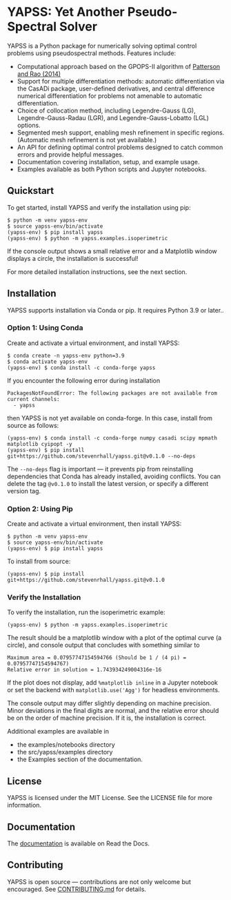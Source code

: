 # YAPSS: Yet Another Pseudo-Spectral Solver

YAPSS is a Python package for numerically solving optimal control problems using
pseudospectral methods. Features include:

- Computational approach based on the GPOPS-II algorithm of
  [Patterson and Rao (2014)](https://dl.acm.org/doi/pdf/10.1145/2558904)
- Support for multiple differentiation methods: automatic differentiation via the CasADi
  package, user-defined derivatives, and central difference numerical differentiation for
  problems not amenable to automatic differentiation.
- Choice of collocation method, including Legendre-Gauss (LG), Legendre-Gauss-Radau (LGR),
  and Legendre-Gauss-Lobatto (LGL) options.
- Segmented mesh support, enabling mesh refinement in specific regions. (Automatic mesh
  refinement is not yet available.)
- An API for defining optimal control problems designed to catch common errors
  and provide helpful messages.
- Documentation covering installation, setup, and example usage.
- Examples available as both Python scripts and Jupyter notebooks.

## Quickstart

To get started, install YAPSS  and verify the installation using pip:

```console
$ python -m venv yapss-env
$ source yapss-env/bin/activate
(yapss-env) $ pip install yapss
(yapss-env) $ python -m yapss.examples.isoperimetric
```

If the console output shows a small relative error and a Matplotlib window displays 
a circle, the installation is successful!

For more detailed installation instructions, see the next section.

## Installation

YAPSS supports installation via Conda or pip. It requires Python 3.9 or later..

### Option 1: Using Conda

Create and activate a virtual environment, and install YAPSS:

```console
$ conda create -n yapss-env python=3.9
$ conda activate yapss-env
(yapss-env) $ conda install -c conda-forge yapss
```

If you encounter the following error during installation

```text
PackagesNotFoundError: The following packages are not available from current channels:
  - yapss
```

then YAPSS is not yet available on conda-forge. In this case, install from source as follows:

```console
(yapss-env) $ conda install -c conda-forge numpy casadi scipy mpmath matplotlib cyipopt -y
(yapss-env) $ pip install git+https://github.com/stevenrhall/yapss.git@v0.1.0 --no-deps
```

The ``--no-deps`` flag is important — it prevents pip from reinstalling dependencies that
Conda has already installed, avoiding conflicts. You can delete the tag ``@v0.1.0`` to
install the latest version, or specify a different version tag.

### Option 2: Using Pip

Create and activate a virtual environment, then install YAPSS:

```console
$ python -m venv yapss-env
$ source yapss-env/bin/activate
(yapss-env) $ pip install yapss
```

To install from source:

```console
(yapss-env) $ pip install git+https://github.com/stevenrhall/yapss.git@v0.1.0
```

### Verify the Installation

To verify the installation, run the isoperimetric example:

```console
(yapss-env) $ python -m yapss.examples.isoperimetric
```

The result should be a matplotlib window with a plot of the optimal curve (a circle), and
console output that concludes with something similar to

```text
Maximum area = 0.07957747154594766 (Should be 1 / (4 pi) = 0.07957747154594767)
Relative error in solution = 1.743934249004316e-16
```

If the plot does not display, add `%matplotlib inline` in a Jupyter notebook or set the 
backend with `matplotlib.use('Agg')` for headless environments.

The console output may differ slightly depending on machine precision. Minor deviations in
the final digits are normal, and the relative error should be on the order of machine
precision. If it is, the installation is correct.

Additional examples are available in 

- the examples/notebooks directory
- the src/yapss/examples directory
- the Examples section of the documentation.

## License

YAPSS is licensed under the MIT License. See the LICENSE file for more information.

## Documentation

The [documentation](https://yapss.readthedocs.io/) is available on Read the Docs.

## Contributing

YAPSS is open source — contributions are not only welcome but encouraged. See
[CONTRIBUTING.md](https://github.com/stevenrhall/yapss/blob/main/CONTRIBUTING.md) for details.

